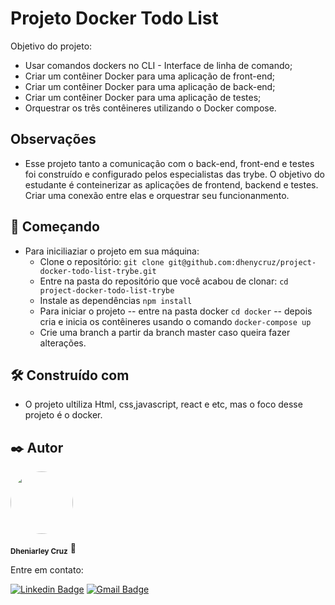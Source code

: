 # Projeto Docker Todo List
Objetivo do projeto:
- Usar comandos dockers no CLI - Interface de linha de comando;
- Criar um contêiner Docker para uma aplicação de front-end;
- Criar um contêiner Docker para uma aplicação de back-end;
- Criar um contêiner Docker para uma aplicação de testes;
- Orquestrar os três contêineres utilizando o Docker compose.

## Observações
- Esse projeto tanto a comunicação com o back-end, front-end e testes foi construído e configurado pelos especialistas das trybe. O objetivo do estudante é conteinerizar as aplicações de frontend, backend e testes. Criar uma conexão entre elas e orquestrar seu funcionanmento.

## 🚀 Começando
- Para iniciliaziar o projeto em sua máquina:
  - Clone o repositório:
    ``` git clone git@github.com:dhenycruz/project-docker-todo-list-trybe.git ```
  - Entre na pasta do repositório que você acabou de clonar:
    ``` cd project-docker-todo-list-trybe ```
  - Instale as dependências
    ``` npm install ```
  - Para iniciar o projeto
    -- entre na pasta docker
      ``` cd docker ```
    -- depois cria e inicia os contêineres usando o comando
      ``` docker-compose up ```
  - Crie uma branch a partir da branch master caso queira fazer alterações.

## 🛠️ Construído com
- O projeto ultiliza Html, css,javascript, react e etc, mas o foco desse projeto é o docker.

## ✒️ Autor
 
  <a href="url"><img src="https://avatars.githubusercontent.com/u/26901028?s=400&u=d99619f0fcc7ff7d8407ff05a0e90a0149f959ee&v=4" style="border-radius: 100%;" width="100px" heigth="100px" alt=""/></a>
  
<sub><b>Dheniarley Cruz</b></sub></a> 🚀

Entre em contato:

[![Linkedin Badge](https://img.shields.io/badge/-Dheniarley-blue?style=flat-square&logo=Linkedin&logoColor=white&link=https://www.linkedin.com/in/dheniarley/)](https://www.linkedin.com/in/dheniarley/) 
[![Gmail Badge](https://img.shields.io/badge/-dheniarley.ds@gmail.com-c14438?style=flat-square&logo=Gmail&logoColor=white&link=mailto:dheniarley.ds@gmail.com)](mailto:dheniarley.ds@gmail.com)
